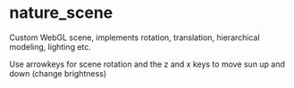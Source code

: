 # nature_scene

Custom WebGL scene, implements rotation, translation, hierarchical modeling, lighting etc. 

Use arrowkeys for scene rotation and the z and x keys to move sun up and down (change brightness)
